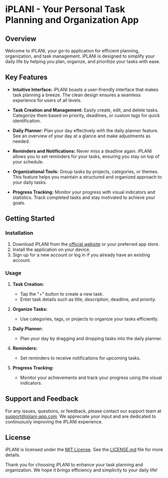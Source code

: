 # iPLANI - Your Personal Task Planning and Organization App

## Overview

Welcome to iPLANI, your go-to application for efficient planning, organization, and task management. iPLANI is designed to simplify your daily life by helping you plan, organize, and prioritize your tasks with ease.

## Key Features

- **Intuitive Interface:** iPLANI boasts a user-friendly interface that makes task planning a breeze. The clean design ensures a seamless experience for users of all levels.

- **Task Creation and Management:** Easily create, edit, and delete tasks. Categorize them based on priority, deadlines, or custom tags for quick identification.

- **Daily Planner:** Plan your day effectively with the daily planner feature. See an overview of your day at a glance and make adjustments as needed.

- **Reminders and Notifications:** Never miss a deadline again. iPLANI allows you to set reminders for your tasks, ensuring you stay on top of your schedule.

- **Organizational Tools:** Group tasks by projects, categories, or themes. This feature helps you maintain a structured and organized approach to your daily tasks.

- **Progress Tracking:** Monitor your progress with visual indicators and statistics. Track completed tasks and stay motivated to achieve your goals.

## Getting Started

### Installation

1. Download iPLANI from the [official website](https://www.iplani-app.com) or your preferred app store.
2. Install the application on your device.
3. Sign up for a new account or log in if you already have an existing account.

### Usage

1. **Task Creation:**
    - Tap the "+" button to create a new task.
    - Enter task details such as title, description, deadline, and priority.

2. **Organize Tasks:**
    - Use categories, tags, or projects to organize your tasks efficiently.

3. **Daily Planner:**
    - Plan your day by dragging and dropping tasks into the daily planner.

4. **Reminders:**
    - Set reminders to receive notifications for upcoming tasks.

5. **Progress Tracking:**
    - Monitor your achievements and track your progress using the visual indicators.

## Support and Feedback

For any issues, questions, or feedback, please contact our support team at [support@iplani-app.com](mailto:support@iplani-app.com). We appreciate your input and are dedicated to continuously improving the iPLANI experience.

## License

iPLANI is licensed under the [MIT License](LICENSE.md). See the [LICENSE.md](LICENSE.md) file for more details.

Thank you for choosing iPLANI to enhance your task planning and organization. We hope it brings efficiency and simplicity to your daily life!